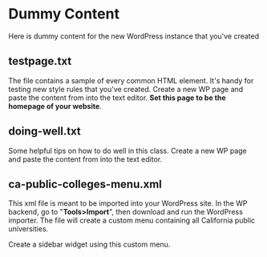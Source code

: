 # Dummy Content

Here is dummy content for the new WordPress instance that you've created

## testpage.txt

The file contains a sample of every common HTML element. It's handy for testing new style rules that you've created. Create a new WP page and paste the content from into the  text editor. __Set this page to be the homepage of your website__.


## doing-well.txt

Some helpful tips on how to do well in this class. Create a new WP page and paste the content from into the text editor.

## ca-public-colleges-menu.xml

This xml file is meant to be imported into your WordPress site. In the WP backend, go to "__Tools>Import__", then download and run the WordPress importer. The file will create a custom menu containing all California public universities.

Create a sidebar widget using this custom menu.